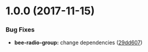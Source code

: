 <a name="1.0.0"></a>
# 1.0.0 (2017-11-15)


### Bug Fixes

* **bee-radio-group:** change dependencies ([29dd607](https://github.com/tinper-bee/radio-group/commit/29dd607))



